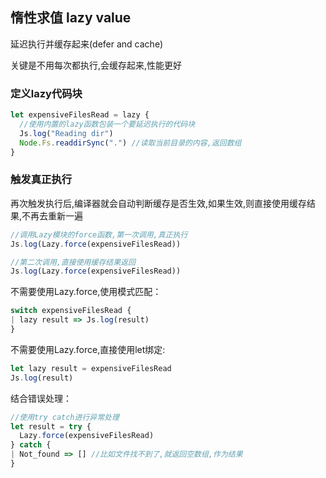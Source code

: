 ## 惰性求值 lazy value

延迟执行并缓存起来(defer and cache)

关键是不用每次都执行,会缓存起来,性能更好

### 定义lazy代码块

```js
let expensiveFilesRead = lazy {
  //使用内置的lazy函数包装一个要延迟执行的代码块
  Js.log("Reading dir")
  Node.Fs.readdirSync(".") //读取当前目录的内容,返回数组
}
```

### 触发真正执行

再次触发执行后,编译器就会自动判断缓存是否生效,如果生效,则直接使用缓存结果,不再去重新一遍

```js
//调用Lazy模块的force函数,第一次调用,真正执行
Js.log(Lazy.force(expensiveFilesRead))

//第二次调用,直接使用缓存结果返回
Js.log(Lazy.force(expensiveFilesRead))
```

不需要使用Lazy.force,使用模式匹配：

```js
switch expensiveFilesRead {
| lazy result => Js.log(result)
}
```

不需要使用Lazy.force,直接使用let绑定:

```js
let lazy result = expensiveFilesRead
Js.log(result)
```

结合错误处理：

```js
//使用try catch进行异常处理
let result = try {
  Lazy.force(expensiveFilesRead)
} catch {
| Not_found => [] //比如文件找不到了,就返回空数组,作为结果
}
```



